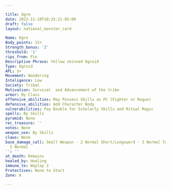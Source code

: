 ```yaml
---

title: Ogre
date: 2022-11-10T10:33:21-05:00
draft: false
layout: national_monster_card

Name: Ogre
Body_points: 15+
Strength_bonus: '2'
threshold: '1'
rips_from: Pin
Descriptive Phrase: Yellow skinned Ogroid
Type: Ogroid
APL: 3+
Movement: Wandering
Inteligence: Low
Society: Tribal
Motivation: Survival  and Advancement of the tribe
armor: By Class
offensive_abilities: May Possess Skills as PC (Fighter or Rogue)
defensive_abilities: Add Character Body
vulnerabilities: Pay Double for Scholarly Skills and Ritual Magic
spells: By Skills
pyramid: None
rec_treasure: ''
notes: None
weapon_use: By Skills
claws: None
base_damage_call: Small Weapon - 2 Normal Short/Longsword - 3 Normal Two Handed -
  5 Normal
'': ''
at_death: Remains
healed_by: Healing
immune_to: Waylay 2
Protectives: None to Start
Zone: A

---
```

